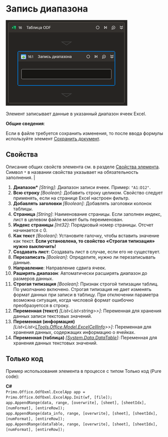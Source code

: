 # Запись диапазона

![](../../../../resources/activities/basic/odf/table/Cropped-WriteRange.png)

Элемент записывает данные в указанный диапазон ячеек Excel.

**Общие сведения**:

Если в файле требуется сохранить изменения, то после ввода формулы используйте элемент [Сохранить документ](https://docs.primo-rpa.ru/primo-rpa/g_elements/el_basic/els-odf/els-table/el-odftable-save).

## Свойства

Описание общих свойств элемента см. в разделе [Свойства элемента](https://docs.primo-rpa.ru/primo-rpa/primo-studio/process/elements#svoistva-elementa).\
Символ `*` в названии свойства указывает на обязательность заполнения.
                                                                                                         |
1. **Диапазон\*** *[String]*: Диапазон записи ячеек. Пример: `"A1:D12"`.
2. **Всю строку** *[Boolean]*: Добавить строку целиком. Свойство следует применять, если на странице Excel настроен фильтр.
3. **Добавлять заголовки** *[Boolean]*: Добавлять заголовки колонок таблицы.
4. **Страница** *[String]*: Наименование страницы. Если заполнен индекс, лист в целевом файле может быть переименован.
5. **Индекс страницы** *[Int32]*: Порядковый номер страницы. Отсчет начинается с 0.
6. **Как текст** *[Boolean]*: Установите галочку, чтобы вставить значение как текст. **Если установлена, то свойство «Строгая типизация» нужно выключить!**
7. **Создавать лист**: Создавать лист в случае, если его не существует.
8. **Перезаписать** *[Boolean]*: Определите, нужно ли перезаписывать данные.
9. **Направление**: Направление сдвига ячеек.
10. **Раширять диапазон**: Автоматически расширять диапазон до размеров данных.
11. **Строгая типизация** *[Boolean]*: Признак строгой типизации таблиц. По умолчанию включено. Строгая типизация не дает изменять формат данных при записи в таблицу. При отключении параметра возможна ситуация, когда числовой формат ошибочно преобразуетсся в строку.
12. **Переменная (текст)** *[List\<List\<string>>]*: Переменная для хранения данных записи текстовых значений.
13. **Переменная (информация)** *[List\<List<[LTools.Office.Model.ExcelCellInfo](datatypes/excelcellinfo.md)>>]*: Переменная для хранения данных, содержащих информацию о ячейках.
14. **Переменная (таблица)** *[[System.Data.DataTable](https://learn.microsoft.com/ru-ru/dotnet/api/system.data.datatable?view=net-7.0)]*: Переменная для хранения данных текстовых значений.

 ## Только код
Пример использования элемента в процессе с типом Только код (Pure code):  

**C#**  
`Primo.Office.OdfOxml.ExcelApp app = Primo.Office.OdfOxml.ExcelApp.Init(wf, [file]);`  
`app.AppendRange(data, range, [overwrite], [sheet], [sheetIdx], [numFormat], [entireRow]);`  
`app.AppendRange(data_info, range, [overwrite], [sheet], [sheetIdx], [numFormat], [entireRow]);`    
`app.AppendRange(dataTable, range, [overwrite], [sheet], [sheetIdx], [numFormat], [entireRow]);`  
